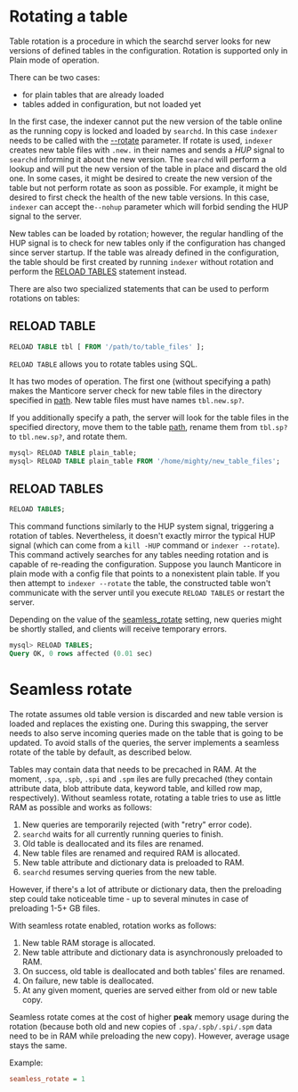 # Rotating a table

Table rotation is a procedure in which the searchd server looks for new versions of defined tables in the configuration. Rotation is supported only in Plain mode of operation.

There can be two cases:

* for plain tables that are already loaded
* tables added in configuration, but not loaded yet

In the first case, the indexer cannot put the new version of the table online as the running copy is locked and loaded by `searchd`. In this case `indexer` needs to be called with the [--rotate](../../Data_creation_and_modification/Adding_data_from_external_storages/Plain_tables_creation.md#Indexer-command-line-arguments) parameter. If rotate is used, `indexer` creates new table files with `.new.` in their names and sends a *HUP* signal to `searchd` informing it about the new version. The `searchd` will perform a lookup and will put the new version of the table in place and discard the old one. In some cases, it might be desired to create the new version of the table but not perform rotate as soon as possible. For example, it might be desired to first check the health of the new table versions. In this case,  `indexer` can accept the`--nohup` parameter which will forbid sending the HUP signal to the server.

New tables can be loaded by rotation; however, the regular handling of the HUP signal is to check for new tables only if the configuration has changed since server startup. If the table was already defined in the configuration, the table should be first created by running `indexer` without rotation and perform the [RELOAD TABLES](../../Data_creation_and_modification/Adding_data_from_external_storages/Rotating_a_table.md#RELOAD-TABLES) statement instead.

There are also two specialized statements that can be used to perform rotations on tables:

## RELOAD TABLE

```sql
RELOAD TABLE tbl [ FROM '/path/to/table_files' ];
```

`RELOAD TABLE` allows you to rotate tables using SQL.

It has two modes of operation. The first one (without specifying a path) makes the Manticore server check for new table files in the directory specified in [path](../../Creating_a_table/Local_tables/Plain_and_real-time_table_settings.md#path). New table files must have names `tbl.new.sp?`.

If you additionally specify a path, the server will look for the table files in the specified directory, move them to the table [path](../../Creating_a_table/Local_tables/Plain_and_real-time_table_settings.md#path), rename them from `tbl.sp?` to `tbl.new.sp?`, and rotate them.

```sql
mysql> RELOAD TABLE plain_table;
mysql> RELOAD TABLE plain_table FROM '/home/mighty/new_table_files';
```

## RELOAD TABLES

```sql
RELOAD TABLES;
```

This command functions similarly to the HUP system signal, triggering a rotation of tables. Nevertheless, it doesn't exactly mirror the typical HUP signal (which can come from a `kill -HUP` command or `indexer --rotate`). This command actively searches for any tables needing rotation and is capable of re-reading the configuration. Suppose you launch Manticore in plain mode with a config file that points to a nonexistent plain table. If you then attempt to `indexer --rotate` the table, the constructed table won't communicate with the server until you execute `RELOAD TABLES` or restart the server.

Depending on the value of the [seamless_rotate](../../Server_settings/Searchd.md#seamless_rotate) setting, new queries might be shortly stalled, and clients will receive temporary errors.

```sql
mysql> RELOAD TABLES;
Query OK, 0 rows affected (0.01 sec)
```

# Seamless rotate

The rotate assumes old table version is discarded and new table version is loaded and replaces the existing one. During this swapping, the server needs to also serve incoming queries made on the table that is going to be updated. To avoid stalls of the queries, the server implements a seamless rotate of the table by default, as described below.

Tables may contain data that needs to be precached in RAM. At the moment, `.spa`, `.spb`, `.spi` and `.spm` iles are fully precached (they contain attribute data, blob attribute data, keyword table, and killed row map, respectively). Without seamless rotate, rotating a table tries to use as little RAM as possible and works as follows:

1. New queries are temporarily rejected (with "retry" error code).
2. `searchd` waits for all currently running queries to finish.
3. Old table is deallocated and its files are renamed.
4. New table files are renamed and required RAM is allocated.
5. New table attribute and dictionary data is preloaded to RAM.
6. `searchd` resumes serving queries from the new table.

However, if there's a lot of attribute or dictionary data, then the preloading step could take noticeable time - up to several minutes in case of preloading 1-5+ GB files.

With seamless rotate enabled, rotation works as follows:

1. New table RAM storage is allocated.
2. New table attribute and dictionary data is asynchronously preloaded to RAM.
3. On success, old table is deallocated and both tables' files are renamed.
4. On failure, new table is deallocated.
5. At any given moment, queries are served either from old or new table copy.

Seamless rotate comes at the cost of higher **peak** memory usage during the rotation (because both old and new copies of `.spa/.spb/.spi/.spm` data need to be in RAM while preloading the new copy). However, average usage stays the same.

Example:

```ini
seamless_rotate = 1
```
<!-- proofread -->

